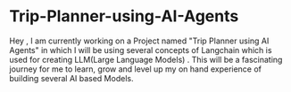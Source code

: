 # Trip-Planner-using-AI-Agents
Hey , I am currently working on a Project named "Trip Planner using AI Agents" in which I will be using several concepts of Langchain which is used for creating LLM(Large Language Models) . This will be a fascinating journey for me to learn, grow  and level up my on hand experience of building several AI based Models.
